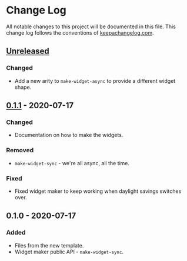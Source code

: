 # Change Log
All notable changes to this project will be documented in this file. This change log follows the conventions of [keepachangelog.com](http://keepachangelog.com/).

## [Unreleased]
### Changed
- Add a new arity to `make-widget-async` to provide a different widget shape.

## [0.1.1] - 2020-07-17
### Changed
- Documentation on how to make the widgets.

### Removed
- `make-widget-sync` - we're all async, all the time.

### Fixed
- Fixed widget maker to keep working when daylight savings switches over.

## 0.1.0 - 2020-07-17
### Added
- Files from the new template.
- Widget maker public API - `make-widget-sync`.

[Unreleased]: https://github.com/your-name/seq/compare/0.1.1...HEAD
[0.1.1]: https://github.com/your-name/seq/compare/0.1.0...0.1.1
